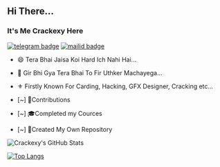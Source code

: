 ## Hi There...

### It's Me Crackexy Here
[![telegram badge](https://img.shields.io/badge/@Crackexy-30302f?style=for-the-badge&logo=telegram)](https://t.me/Crackexy)
[![mailid badge](https://img.shields.io/badge/Crackexy-30302f?style=for-the-badge&logo=gmail)](https:mailto:Crackexy@gmail.com)


- 😄 Tera Bhai Jaisa Koi Hard Ich Nahi Hai...
- 🥰 Gir Bhi Gya Tera Bhai To Fir Uthker Machayega...
- ⚜️ Firstly Known For Carding, Hacking, GFX Designer, Cracking etc...

- [~] 💬Contributions
- [~] 🎓Completed my Cources
- [~] 🎯Created My Own Repository

![Crackexy's GitHub Stats](https://github-readme-stats.vercel.app/api?username=JyothisJayanth&show_icons=true&theme=default&hide=stars)

[![Top Langs](https://github-readme-stats.vercel.app/api/top-langs/?username=crackexy&hide=dockerfile)](https://github.com/Crackexy)

